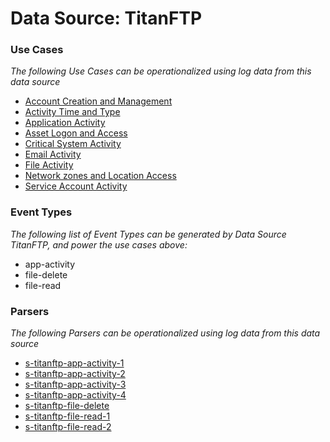 Data Source: TitanFTP
=====================

### Use Cases

_The following Use Cases can be operationalized using log data from this data source_

* [Account Creation and Management](usecase_account_creation_and_management.md)
* [Activity Time  and Type](usecase_activity_time__and_type.md)
* [Application Activity](usecase_application_activity.md)
* [Asset Logon and Access](usecase_asset_logon_and_access.md)
* [Critical System Activity](usecase_critical_system_activity.md)
* [Email Activity](usecase_email_activity.md)
* [File Activity](usecase_file_activity.md)
* [Network zones and Location Access](usecase_network_zones_and_location_access.md)
* [Service Account Activity](usecase_service_account_activity.md)


### Event Types

_The following list of Event Types can be generated by Data Source TitanFTP, and power the use cases above:_

- app-activity
- file-delete
- file-read


### Parsers

_The following Parsers can be operationalized using log data from this data source_

* [s-titanftp-app-activity-1](parserContent_s-titanftp-app-activity-1.md)
* [s-titanftp-app-activity-2](parserContent_s-titanftp-app-activity-2.md)
* [s-titanftp-app-activity-3](parserContent_s-titanftp-app-activity-3.md)
* [s-titanftp-app-activity-4](parserContent_s-titanftp-app-activity-4.md)
* [s-titanftp-file-delete](parserContent_s-titanftp-file-delete.md)
* [s-titanftp-file-read-1](parserContent_s-titanftp-file-read-1.md)
* [s-titanftp-file-read-2](parserContent_s-titanftp-file-read-2.md)
